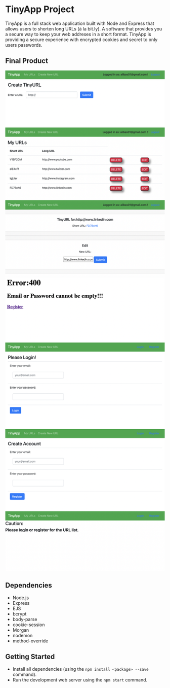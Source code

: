# TinyApp Project

TinyApp is a full stack web application built with Node and Express that allows users to shorten long URLs (à la bit.ly).
A software that provides you a secure way to keep your web addreses in a short format.
TinyApp is providing a secure experience with encrypted cookies and secret to only users passwords. 

## Final Product

!["Screenshot of new URLs page"](https://github.com/alibas01/tinyapp/blob/master/docs/Create_new.png)
!["Screenshot of My URL list"](https://github.com/alibas01/tinyapp/blob/master/docs/MyURLs_loggedin.png)
!["Screenshot of create new page"](https://github.com/alibas01/tinyapp/blob/master/docs/editpage.png)
!["Screenshot of error on register page"](https://github.com/alibas01/tinyapp/blob/master/docs/error_register.png)
!["Screenshot of Login page"](https://github.com/alibas01/tinyapp/blob/master/docs/login_page.png)
!["Screenshot of Register page"](https://github.com/alibas01/tinyapp/blob/master/docs/register_page.png)
!["Screenshot of Warning in URLs page"](https://github.com/alibas01/tinyapp/blob/master/docs/warning_urls.png)

## Dependencies

- Node.js
- Express
- EJS
- bcrypt
- body-parse
- cookie-session
- Morgan
- nodemon
- method-override

## Getting Started

- Install all dependencies (using the `npm install <package> --save` command).
- Run the development web server using the `npm start` command.